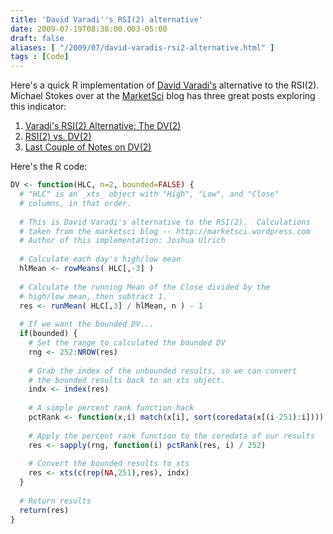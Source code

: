 ```yaml
---
title: 'David Varadi''s RSI(2) alternative'
date: 2009-07-19T08:38:00.003-05:00
draft: false
aliases: [ "/2009/07/david-varadis-rsi2-alternative.html" ]
tags : [Code]
---
```


Here's a quick R implementation of [David Varadi's](http://cssanalytics.wordpress.com/) alternative to the RSI(2).  Michael Stokes over at the [MarketSci](http://marketsci.wordpress.com/) blog has three great posts exploring this indicator:  

1.  [Varadi's RSI(2) Alternative: The DV(2)](http://marketsci.wordpress.com/2009/07/15/varadi%e2%80%99s-rsi2-alternative-the-dv2/)
2.  [RSI(2) vs. DV(2)](http://marketsci.wordpress.com/2009/07/16/rsi2-vs-dv2/)
3.  [Last Couple of Notes on DV(2)](http://marketsci.wordpress.com/2009/07/17/last-couple-of-notes-on-dv2/)

Here's the R code:  

```r
DV <- function(HLC, n=2, bounded=FALSE) {  
  # "HLC" is an _xts_ object with "High", "Low", and "Close"  
  # columns, in that order.  
  
  # This is David Varadi's alternative to the RSI(2).  Calculations  
  # taken from the marketsci blog -- http://marketsci.wordpress.com  
  # Author of this implementation: Joshua Ulrich  
  
  # Calculate each day's high/low mean  
  hlMean <- rowMeans( HLC[,-3] )  
  
  # Calculate the running Mean of the Close divided by the  
  # high/low mean, then subtract 1.  
  res <- runMean( HLC[,3] / hlMean, n ) - 1  
  
  # If we want the bounded DV...  
  if(bounded) {  
    # Set the range to calculated the bounded DV  
    rng <- 252:NROW(res)  
  
    # Grab the index of the unbounded results, so we can convert  
    # the bounded results back to an xts object.  
    indx <- index(res)  
  
    # A simple percent rank function hack  
    pctRank <- function(x,i) match(x[i], sort(coredata(x[(i-251):i])))  
  
    # Apply the percent rank function to the coredata of our results  
    res <- sapply(rng, function(i) pctRank(res, i) / 252)  
  
    # Convert the bounded results to xts  
    res <- xts(c(rep(NA,251),res), indx)  
  }  
  
  # Return results  
  return(res)  
}
```
